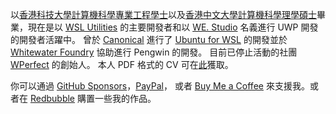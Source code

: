 以[香港科技大學計算機科學專業工程學士](https://www.cse.ust.hk/)以及[香港中文大學計算機科學理學碩士](http://msc.cse.cuhk.edu.hk)畢業，現在是以 [WSL Utilities](https://wslutiliti.es) 的主要開發者和以 [WE. Studio](https://github.com/wedotstudio) 名義進行 UWP 開發的開發者活躍中。 曾於 [Canonical](https://canonical.com) 進行了 [Ubuntu for WSL](https://ubuntu.com/wsl) 的開發並於 [Whitewater Foundry](https://whitewaterfoundry.com) 協助進行 Pengwin 的開發。 目前已停止活動的社團 [WPerfect](https://wp8bartemp.wordpress.com/) 的創始人。 本人 PDF 格式的 CV 可在[此](https://cdn.patrickwu.space/base/cv.pdf)獲取。

你可以通過 [GitHub Sponsors](https://github.com/sponsors/patrick330602)，[PayPal](https://www.paypal.me/callmepk/)， 或者 [Buy Me a Coffee](https://www.buymeacoffee.com/callmepk) 來支援我。或者在 [Redbubble](https://callmepk.redbubble.com) 購置一些我的作品。